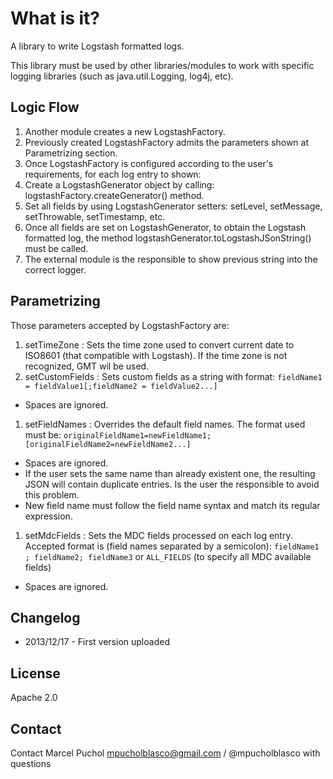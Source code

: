 What is it?
===========

A library to write Logstash formatted logs.

This library must be used by other libraries/modules to work with specific logging libraries (such as java.util.Logging, log4j, etc).

Logic Flow
----------

 1. Another module creates a new LogstashFactory.
 1. Previously created LogstashFactory admits the parameters shown at Parametrizing section.
 1. Once LogstashFactory is configured according to the user's requirements, for each log entry to shown:
  1. Create a LogstashGenerator object by calling: logstashFactory.createGenerator() method.
  1. Set all fields by using LogstashGenerator setters: setLevel, setMessage, setThrowable, setTimestamp, etc.
  1. Once all fields are set on LogstashGenerator, to obtain the Logstash formatted log, the method logstashGenerator.toLogstashJSonString() must be called.
  1. The external module is the responsible to show previous string into the correct logger.

Parametrizing
-------------

Those parameters accepted by LogstashFactory are:

 1. setTimeZone : Sets the time zone used to convert current date to ISO8601 (that compatible with Logstash). If the time zone is not recognized, GMT wil be used.
 1. setCustomFields : Sets custom fields as a string with format:
`fieldName1 = fieldValue1[;fieldName2 = fieldValue2...]`
  * Spaces are ignored.
 1. setFieldNames : Overrides the default field names. The format used must be:
`originalFieldName1=newFieldName1;[originalFieldName2=newFieldName2...]`
  * Spaces are ignored.
  * If the user sets the same name than already existent one, the resulting JSON will contain duplicate entries. Is the user the responsible to avoid this problem. 
  * New field name must follow the field name syntax and match its regular expression.
 1. setMdcFields : Sets the MDC fields processed on each log entry. Accepted format is (field names separated by a semicolon):
`fieldName1 ; fieldName2; fieldName3`
or
`ALL_FIELDS` (to specify all MDC available fields)
  * Spaces are ignored.

Changelog
---------

- 2013/12/17 - First version uploaded

License
-------

Apache 2.0

Contact
-------

Contact Marcel Puchol <mpucholblasco@gmail.com> / @mpucholblasco with questions
